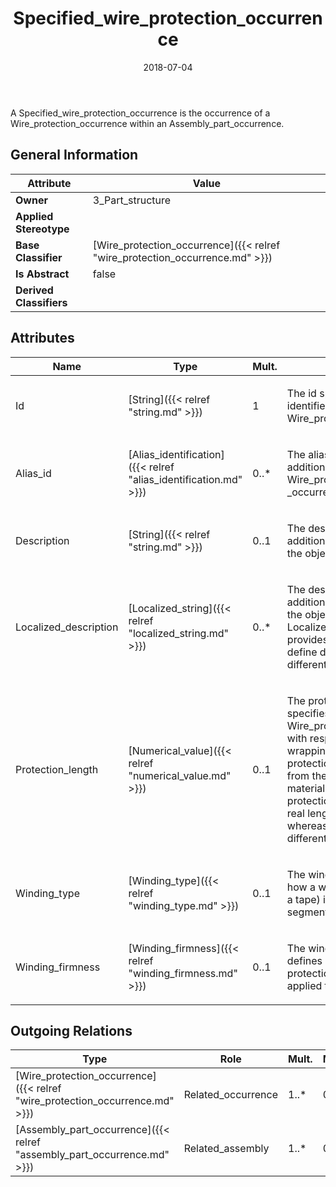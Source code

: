 ﻿---
title: Specified_wire_protection_occurrence
toc: false
type: specs
date: "2018-07-04"
draft: false
specification: KBL
version: 2.5
documentType: "Recommendation"
elementType: Class
classes:
  - Specified_wire_protection_occurrence
menu_name: kbl-2.5
---
<p>A Specified_wire_protection_occurrence is the occurrence of a Wire_protection_occurrence within an Assembly_part_occurrence.</p>

## General Information

| Attribute               | Value |
|-------------------------|-------|
| **Owner**               | 3_Part_structure |
| **Applied Stereotype**  |   |
| **Base Classifier**     | [Wire_protection_occurrence]({{< relref "wire_protection_occurrence.md" >}})<br/>  |
| **Is Abstract**         | false |
| **Derived Classifiers** |   |

## Attributes
|  Name  |  Type  |  Mult.  |  Description  |  Owning Classifier  |
|--------|--------|---------|---------------|--------------|
|Id | [String]({{< relref "string.md" >}}) | 1 | <p>The id specifies the identifier of the Wire_protection.</p> | [Wire_protection_occurrence]({{< relref "wire_protection_occurrence.md" >}}) |
|Alias_id | [Alias_identification]({{< relref "alias_identification.md" >}}) | 0..* | <p>The alias_id specifies additional identifiers for the Wire_protection _occurrence.</p> | [Wire_protection_occurrence]({{< relref "wire_protection_occurrence.md" >}}) |
|Description | [String]({{< relref "string.md" >}}) | 0..1 | <p> The description specifies additional information about the object.      </p> | [Wire_protection_occurrence]({{< relref "wire_protection_occurrence.md" >}}) |
|Localized_description | [Localized_string]({{< relref "localized_string.md" >}}) | 0..* | <p> The description specifies additional information about the object. The Localized_description provides the possibility to define descriptions for different language codes.       </p> | [Wire_protection_occurrence]({{< relref "wire_protection_occurrence.md" >}}) |
|Protection_length | [Numerical_value]({{< relref "numerical_value.md" >}}) | 0..1 | <p>The protection_length specifies the length of the Wire_protection_occurrence with respect to the wrapping.  Note: The protection_length may differ from the real length of the material. E.g. for a tube, the protection_length and the real length are same, whereas for a tape they are different.</p> | [Wire_protection_occurrence]({{< relref "wire_protection_occurrence.md" >}}) |
|Winding_type | [Winding_type]({{< relref "winding_type.md" >}}) | 0..1 | <p> The winding type defines how a wire protection (if it is a tape) is applied to the segment.      </p> | [Wire_protection_occurrence]({{< relref "wire_protection_occurrence.md" >}}) |
|Winding_firmness | [Winding_firmness]({{< relref "winding_firmness.md" >}}) | 0..1 | <p> The winding firmness defines how a firm wire protection (if it is a tape) is applied to the segment.&#160;      </p> | [Wire_protection_occurrence]({{< relref "wire_protection_occurrence.md" >}}) |

## Outgoing Relations
|    Type  |   Role   |   Mult.   |   Mult.   |   Description   |
|----------|----------|-----------|-----------|-----------------|
| [Wire_protection_occurrence]({{< relref "wire_protection_occurrence.md" >}}) | Related_occurrence | 1..* | 0..* |  |
| [Assembly_part_occurrence]({{< relref "assembly_part_occurrence.md" >}}) | Related_assembly | 1..* | 0..* |  |
